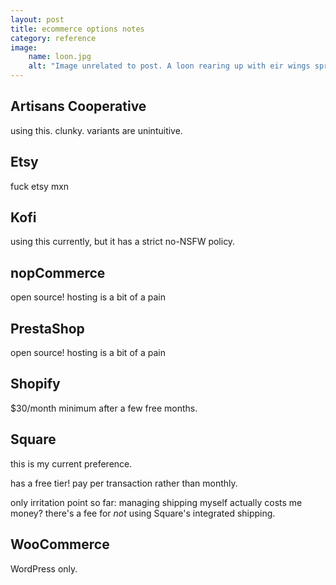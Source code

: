 ```yaml
---
layout: post
title: ecommerce options notes
category: reference
image: 
    name: loon.jpg
    alt: "Image unrelated to post. A loon rearing up with eir wings spread on a calm lake."
---
```


## Artisans Cooperative

using this. clunky. variants are unintuitive.

## Etsy

fuck etsy mxn

## Kofi

using this currently, but it has a strict no-NSFW policy.

## nopCommerce

open source! hosting is a bit of a pain

## PrestaShop

open source! hosting is a bit of a pain

## Shopify

$30/month minimum after a few free months.

## Square

this is my current preference.

has a free tier! pay per transaction rather than monthly.

only irritation point so far: managing shipping myself actually costs me money? there's a fee for *not* using Square's integrated shipping.

## WooCommerce

WordPress only.
